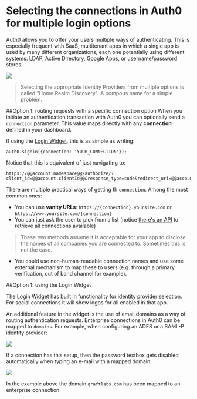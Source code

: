 # Selecting the connections in Auth0 for multiple login options 

Auth0 allows you to offer your users multiple ways of authenticating. This is especially frequent with SaaS, multitenant apps in which a single app is used by many different organizations, each one potentially using different systems: LDAP, Active Directory, Google Apps, or username/password stores.

![](https://docs.google.com/drawings/d/1h3-gOOLOEOzbqh5c3n_9p7YNHpkffHNH7nFOgG3KM8A/pub?w=744&amp;h=307)

> Selecting the appropriate Identity Providers from multiple options is called "Home Realm Discovery". A pompous name for a simple problem.

##Option 1: routing requests with a specific connection option
When you initiate an authentication transaction with Auth0 you can optionally send a `connection` parameter. This value maps directly with any __connection__ defined in your dashboard.

If using the [Login Widget](login-widget2), this is as simple as writing:

	auth0.signin({connection: 'YOUR_CONNECTION'});


Notice that this is equivalent of just navigating to:

	https://@@account.namespace@@/authorize/?client_id=@@account.clientId@@&response_type=code&redirect_uri=@@account.callback@@&state=OPAQUE_VALUE&connection=YOUR_CONNECTION

There are multiple practical ways of getting th `connection`. Among the most common ones:

* You can use __vanity URLs__: `https://{connection}.yoursite.com` or `https://www.yoursite.com/{connection}`
* You can just ask the user to pick from a list (notice [there's an API](https://docs.auth0.com/api#!#get--api-connections) to retrieve all connections available)

> These two methods assume it is acceptable for your app to disclose the names of all companies you are connected to. Sometimes this is not the case.

* You could use non-human-readable connection names and use some external mechanism to map these to users (e.g. through a primary verification, out of band channel for example).

##Option 1: using the Login Widget

The [Login Widget](login-widget2) has built in functionality for identity provider selection. For social connections it will show logos for all enabled in that app. 

An additional feature in the widget is the use of email domains as a way of routing authentication requests. Enterprise connections in Auth0 can be mapped to `domains`. For example, when configuring an ADFS or a SAML-P identity provider:

![](/img/hrd-adfs.png)

If a connection has this setup, then the password textbox gets disabled automatically when typing an e-mail with a mapped domain:

![](/img/hrd-loginwidget.png)

In the example above the domain `qraftlabs.com` has been mapped to an enterprise connection.
